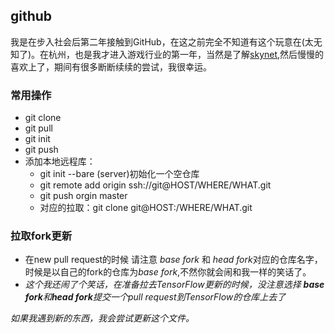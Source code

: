 ## github

    
我是在步入社会后第二年接触到GitHub，在这之前完全不知道有这个玩意在(太无知了)。在杭州，也是我才进入游戏行业的第一年，当然是了解[skynet](https://github.com/cloudwu/skynet),然后慢慢的喜欢上了，期间有很多断断续续的尝试，我很幸运。

### 常用操作

* git clone
* git pull
* git init
* git push
* 添加本地远程库：
    * git init --bare (server)初始化一个空仓库
    * git remote add origin ssh://git@HOST/WHERE/WHAT.git
    * git push orgin master
    * 对应的拉取：git clone git@HOST:/WHERE/WHAT.git

### 拉取fork更新
* 在new pull request的时候 请注意 *base fork* 和 *head fork*对应的仓库名字，时候是以自己的fork的仓库为*base fork*,不然你就会闹和我一样的笑话了。
* *这个我还闹了个笑话，在准备拉去TensorFlow更新的时候，没注意选择 **base fork**和**head fork**提交一个pull request到TensorFlow的仓库上去了*

*如果我遇到新的东西，我会尝试更新这个文件。*